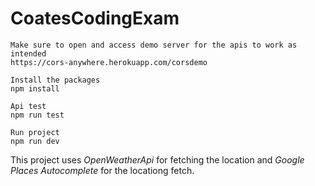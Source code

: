 # CoatesCodingExam

```
Make sure to open and access demo server for the apis to work as intended
https://cors-anywhere.herokuapp.com/corsdemo

Install the packages
npm install 

Api test  
npm run test 

Run project
npm run dev
```

This project uses _OpenWeatherApi_ for fetching the location and _Google Places Autocomplete_ for the locationg fetch.

